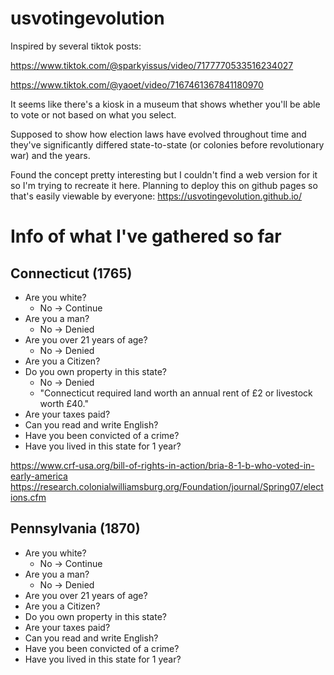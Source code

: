 # usvotingevolution

Inspired by several tiktok posts:

https://www.tiktok.com/@sparkyissus/video/7177770533516234027

https://www.tiktok.com/@yaoet/video/7167461367841180970

It seems like there's a kiosk in a museum that shows whether you'll be able to vote or not based on what you select.

Supposed to show how election laws have evolved throughout time and they've significantly differed state-to-state (or colonies before revolutionary war) and the years.

Found the concept pretty interesting but I couldn't find a web version for it so I'm trying to recreate it here.
Planning to deploy this on github pages so that's easily viewable by everyone: https://usvotingevolution.github.io/

# Info of what I've gathered so far
## Connecticut (1765)
* Are you white?
    - No -> Continue
* Are you a man?
    - No -> Denied
* Are you over 21 years of age?
    - No -> Denied
* Are you a Citizen?
* Do you own property in this state?
    - No -> Denied
    - "Connecticut required land worth an annual rent of £2 or livestock worth £40."
* Are your taxes paid?
* Can you read and write English?
* Have you been convicted of a crime?
* Have you lived in this state for 1 year?

https://www.crf-usa.org/bill-of-rights-in-action/bria-8-1-b-who-voted-in-early-america
https://research.colonialwilliamsburg.org/Foundation/journal/Spring07/elections.cfm

## Pennsylvania (1870)
* Are you white?
    - No -> Continue
* Are you a man?
    - No -> Denied
* Are you over 21 years of age?
* Are you a Citizen?
* Do you own property in this state?
* Are your taxes paid?
* Can you read and write English?
* Have you been convicted of a crime?
* Have you lived in this state for 1 year?


